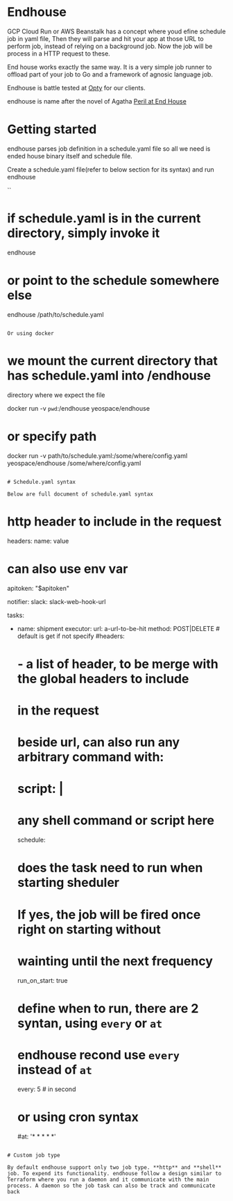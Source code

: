 # Endhouse

GCP Cloud Run or AWS Beanstalk has a concept where youd efine schedule
job in yaml file, Then they will parse and hit your app at those
URL to perform job, instead of relying on a background job. Now the job
will be process in a HTTP request to these.

End house works exactly the same way. It is a very simple job runner to
offload part of your job to Go and a framework of agnosic language job.

Endhouse is battle tested at [Opty](https://getopty.com) for our
clients.

endhouse is name after the novel of Agatha [Peril at End
House](https://en.wikipedia.org/wiki/Peril_at_End_House)

# Getting started

endhouse parses job definition in a schedule.yaml file so all we need is
ended  house binary itself and schedule file.

Create a schedule.yaml file(refer to below section for its syntax) and run
endhouse

``
# if schedule.yaml is in the current directory, simply invoke it
endhouse

# or point to the schedule somewhere else
endhouse /path/to/schedule.yaml
```

Or using docker

```
# we mount the current directory that has schedule.yaml into /endhouse
directory where we expect the file

docker run -v `pwd`:/endhouse yeospace/endhouse

# or specify path
docker run -v path/to/schedule.yaml:/some/where/config.yaml yeospace/endhouse /some/where/config.yaml
```

# Schedule.yaml syntax

Below are full document of schedule.yaml syntax

```
# http header to include in the request
headers:
  name: value
  # can also use env var
  apitoken: "$apitoken"

notifier:
  slack: slack-web-hook-url

tasks:
- name: shipment
  executor:
    url: a-url-to-be-hit
    method: POST|DELETE # default is get if not specify
    #headers:
    #  - a list of header, to be merge with the global headers to include
    #    in the request

    # beside url, can also run any arbitrary command with:
    # script: |
    #   any shell command or script here

  schedule:
    # does the task need to run when starting sheduler
    # If yes, the job will be fired once right on starting without
    # wainting until the next frequency
    run_on_start: true

    # define when to run, there are 2 syntan, using `every` or `at`
    # endhouse recond use `every` instead of `at`
    every: 5 # in second

    # or using cron syntax
    #at: '* * * * *'
```

# Custom job type

By default endhouse support only two job type. **http** and **shell**
job. To expend its functionality. endhouse follow a design similar to
Terraform where you run a daemon and it communicate with the main
process. A daemon so the job task can also be track and communicate back

